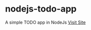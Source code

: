 # nodejs-todo-app
A simple TODO app in NodeJs
<a href="https://leo-nodejs-todo-app.herokuapp.com/">Visit Site</a>
